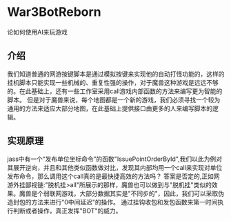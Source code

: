# War3BotReborn
论如何使用AI来玩游戏

## 介绍
我们知道普通的网游按键脚本是通过模拟按键来实现他的自动打怪功能的，这样的挂机脚本只能实现一些机械的、重复性强的操作，对于魔兽这种游戏是远远不够的。在此基础上，还有一些工作室采用call游戏内部函数的方法来编写更为智能的脚本。
但是对于魔兽来说，每个地图都是一个新的游戏，我们必须寻找一个较为通用的方法来适应大部分地图，在此基础上提供接口由更多的人来编写脚本的逻辑。
## 实现原理
jass中有一个“发布单位坐标命令”的函数"IssuePointOrderById",我们以此为例对其展开逆向，并且和其他类似函数做对比，发现其内部均用一个call来实现对单位发布命令，那么调用这个call真的是最快捷高效的方法吗？
答案是否定的,正如网游外挂鄙视链:"脱机挂>all"所展示的那样，魔兽也可以做到与"脱机挂"类似的效果。魔兽是个弱联网游戏，大部分数据其实是"不同步的"，因此，我们可以采取伪造封包的方法来进行"0中间延迟"的操作。
通过挂钩收包和发包函数来第一时间执行判断或者操作，真正发挥"BOT"的威力。

